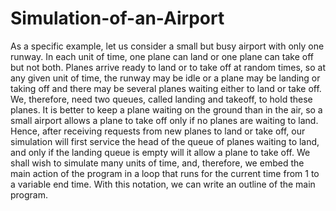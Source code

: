 # Simulation-of-an-Airport
As a specific example, let us consider a small but busy airport with only one runway. In each unit of time, one plane can land or one plane can take off but not both. Planes arrive ready to land or to take off at random times, so at any given unit of time, the runway may be idle or a plane may be landing or taking off and there may be several planes waiting either to land or take off. We, therefore, need two queues, called landing and takeoff, to hold these planes. It is better to keep a plane waiting on the ground than in the air, so a small airport allows a plane to take off only if no planes are waiting to land. Hence, after receiving requests from new planes to land or take off, our simulation will first service the head of the queue of planes waiting to land, and only if the landing queue is empty will it allow a plane to take off. We shall wish to simulate many units of time, and, therefore, we embed the main action of the program in a loop that runs for the current time from 1 to a variable end time. With this notation, we can write an outline of the main program.
